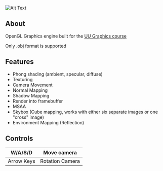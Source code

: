 ![Alt Text](https://s11.gifyu.com/images/SWz1i.gif)

## About

OpenGL Graphics engine built for the [UU Graphics course](https://www.cs.uu.nl/docs/vakken/gr/2022/index.html)

Only .obj format is supported

## Features
* Phong shading (ambient, specular, diffuse)
* Texturing
* Camera Movement
* Normal Mapping
* Shadow Mapping
* Render into framebuffer
* MSAA
* Skybox (Cube mapping, works with either six separate images or one "cross" image)
* Environment Mapping (Reflection)

## Controls
| W/A/S/D    | Move camera     |
|------------|-----------------|
| Arrow Keys | Rotation Camera |
